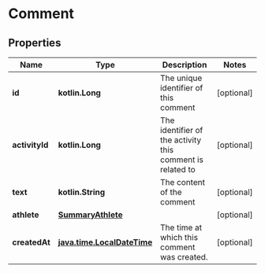 
# Comment

## Properties
Name | Type | Description | Notes
------------ | ------------- | ------------- | -------------
**id** | **kotlin.Long** | The unique identifier of this comment |  [optional]
**activityId** | **kotlin.Long** | The identifier of the activity this comment is related to |  [optional]
**text** | **kotlin.String** | The content of the comment |  [optional]
**athlete** | [**SummaryAthlete**](SummaryAthlete.md) |  |  [optional]
**createdAt** | [**java.time.LocalDateTime**](java.time.LocalDateTime.md) | The time at which this comment was created. |  [optional]



